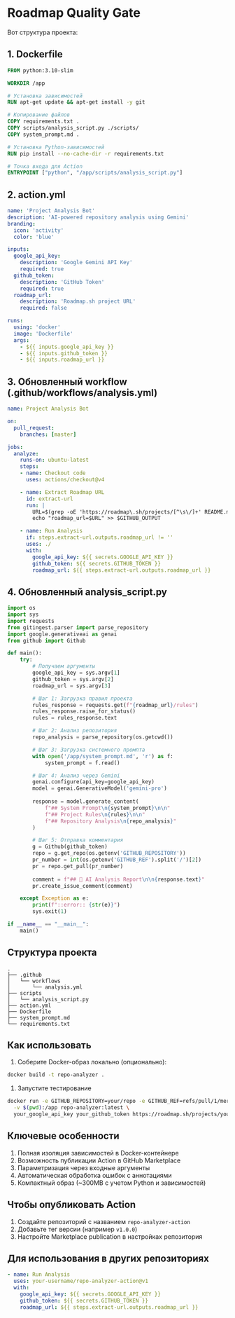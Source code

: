 # Roadmap Quality Gate

Вот структура проекта:

## 1. Dockerfile

```dockerfile
FROM python:3.10-slim

WORKDIR /app

# Установка зависимостей
RUN apt-get update && apt-get install -y git

# Копирование файлов
COPY requirements.txt .
COPY scripts/analysis_script.py ./scripts/
COPY system_prompt.md .

# Установка Python-зависимостей
RUN pip install --no-cache-dir -r requirements.txt

# Точка входа для Action
ENTRYPOINT ["python", "/app/scripts/analysis_script.py"]
```

## 2. action.yml

```yaml
name: 'Project Analysis Bot'
description: 'AI-powered repository analysis using Gemini'
branding:
  icon: 'activity'
  color: 'blue'

inputs:
  google_api_key:
    description: 'Google Gemini API Key'
    required: true
  github_token:
    description: 'GitHub Token'
    required: true
  roadmap_url:
    description: 'Roadmap.sh project URL'
    required: false

runs:
  using: 'docker'
  image: 'Dockerfile'
  args:
    - ${{ inputs.google_api_key }}
    - ${{ inputs.github_token }}
    - ${{ inputs.roadmap_url }}
```

## 3. Обновленный workflow (.github/workflows/analysis.yml)

```yaml
name: Project Analysis Bot

on:
  pull_request:
    branches: [master]

jobs:
  analyze:
    runs-on: ubuntu-latest
    steps:
    - name: Checkout code
      uses: actions/checkout@v4

    - name: Extract Roadmap URL
      id: extract-url
      run: |
        URL=$(grep -oE 'https://roadmap\.sh/projects/[^\s\/]+' README.md || echo '')
        echo "roadmap_url=$URL" >> $GITHUB_OUTPUT

    - name: Run Analysis
      if: steps.extract-url.outputs.roadmap_url != ''
      uses: ./
      with:
        google_api_key: ${{ secrets.GOOGLE_API_KEY }}
        github_token: ${{ secrets.GITHUB_TOKEN }}
        roadmap_url: ${{ steps.extract-url.outputs.roadmap_url }}
```

## 4. Обновленный analysis_script.py

```python
import os
import sys
import requests
from gitingest.parser import parse_repository
import google.generativeai as genai
from github import Github

def main():
    try:
        # Получаем аргументы
        google_api_key = sys.argv[1]
        github_token = sys.argv[2]
        roadmap_url = sys.argv[3]

        # Шаг 1: Загрузка правил проекта
        rules_response = requests.get(f"{roadmap_url}/rules")
        rules_response.raise_for_status()
        rules = rules_response.text

        # Шаг 2: Анализ репозитория
        repo_analysis = parse_repository(os.getcwd())

        # Шаг 3: Загрузка системного промпта
        with open('/app/system_prompt.md', 'r') as f:
            system_prompt = f.read()

        # Шаг 4: Анализ через Gemini
        genai.configure(api_key=google_api_key)
        model = genai.GenerativeModel('gemini-pro')
        
        response = model.generate_content(
            f"## System Prompt\n{system_prompt}\n\n"
            f"## Project Rules\n{rules}\n\n"
            f"## Repository Analysis\n{repo_analysis}"
        )

        # Шаг 5: Отправка комментария
        g = Github(github_token)
        repo = g.get_repo(os.getenv('GITHUB_REPOSITORY'))
        pr_number = int(os.getenv('GITHUB_REF').split('/')[2])
        pr = repo.get_pull(pr_number)
        
        comment = f"## 🤖 AI Analysis Report\n\n{response.text}"
        pr.create_issue_comment(comment)

    except Exception as e:
        print(f"::error:: {str(e)}")
        sys.exit(1)

if __name__ == "__main__":
    main()
```

## Структура проекта

```
.
├── .github
│   └── workflows
│       └── analysis.yml
├── scripts
│   └── analysis_script.py
├── action.yml
├── Dockerfile
├── system_prompt.md
└── requirements.txt
```

## Как использовать

1. Соберите Docker-образ локально (опционально):

```bash
docker build -t repo-analyzer .
```

1. Запустите тестирование

```bash
docker run -e GITHUB_REPOSITORY=your/repo -e GITHUB_REF=refs/pull/1/merge \
  -v $(pwd):/app repo-analyzer:latest \
  your_google_api_key your_github_token https://roadmap.sh/projects/your-project
```

## Ключевые особенности

1. Полная изоляция зависимостей в Docker-контейнере
2. Возможность публикации Action в GitHub Marketplace
3. Параметризация через входные аргументы
4. Автоматическая обработка ошибок с аннотациями
5. Компактный образ (~300MB с учетом Python и зависимостей)

## Чтобы опубликовать Action

1. Создайте репозиторий с названием `repo-analyzer-action`
2. Добавьте тег версии (например `v1.0.0`)
3. Настройте Marketplace publication в настройках репозитория

## Для использования в других репозиториях

```yaml
- name: Run Analysis
  uses: your-username/repo-analyzer-action@v1
  with:
    google_api_key: ${{ secrets.GOOGLE_API_KEY }}
    github_token: ${{ secrets.GITHUB_TOKEN }}
    roadmap_url: ${{ steps.extract-url.outputs.roadmap_url }}
```
